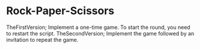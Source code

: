 # Rock-Paper-Scissors
TheFirstVersion;
  Implement a one-time game. To start the round, you need to restart the script.
TheSecondVersion;
  Implement the game followed by an invitation to repeat the game.
